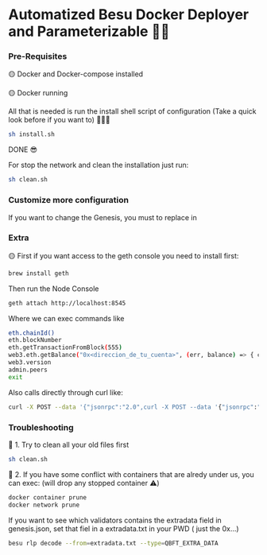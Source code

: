 # Automatized Besu Docker Deployer and Parameterizable 🙌🏻

### Pre-Requisites

🟡 Docker and Docker-compose installed 

🟡 Docker running 


All that is needed is run the install shell script of configuration (Take a quick look before if you want to) 🙋🏻‍♂️

```sh
sh install.sh      
```

DONE 😎

For stop the network and clean the installation just run:
```sh
sh clean.sh      
```

### Customize more configuration

If you want to change the Genesis, you must to replace in 

### Extra

🟡 First if you want access to the geth console you need to install first:
```sh
brew install geth
```

Then run the Node Console
```sh
geth attach http://localhost:8545
```
Where we can exec commands like
```sh
eth.chainId()
eth.blockNumber
eth.getTransactionFromBlock(555)
web3.eth.getBalance("0x<direccion_de_tu_cuenta>", (err, balance) => { console.log(balance); });
web3.version
admin.peers
exit
```

Also calls directly through curl like:
```sh
curl -X POST --data '{"jsonrpc":"2.0",curl -X POST --data '{"jsonrpc":"2.0","method":"eth_getBalance","params":["0x<YourAccountAddress>", "latest"],"id":1}' http://0.0.0.0:8545
```
 
### Troubleshooting

👀 1. Try to clean all your old files first

```sh
sh clean.sh      
```

👀 2. If you have some conflict with containers that are alredy under us, you can exec: (will drop any stopped container ⚠️)
```sh
docker container prune
docker network prune
```

If you want to see which validators contains the extradata field in genesis.json, set that fiel in a extradata.txt in your PWD ( just the 0x...)
```sh
besu rlp decode --from=extradata.txt --type=QBFT_EXTRA_DATA
```
